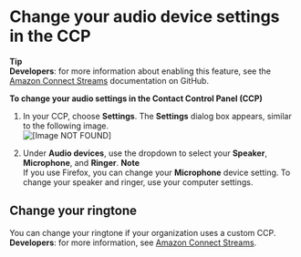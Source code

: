# Change your audio device settings in the CCP<a name="audio-device-settings"></a>

**Tip**  
**Developers**: for more information about enabling this feature, see the [Amazon Connect Streams](https://github.com/amazon-connect/amazon-connect-streams/blob/master/Documentation.md#connectcoreinitccp) documentation on GitHub\.

**To change your audio settings in the Contact Control Panel \(CCP\)**

1. In your CCP, choose **Settings**\. The **Settings** dialog box appears, similar to the following image\.   
![\[Image NOT FOUND\]](http://docs.aws.amazon.com/connect/latest/adminguide/images/ccp-audio-settings.png)

1. Under **Audio devices**, use the dropdown to select your **Speaker**, **Microphone**, and **Ringer**\.
**Note**  
If you use Firefox, you can change your **Microphone** device setting\. To change your speaker and ringer, use your computer settings\.

## Change your ringtone<a name="change-ringtone"></a>

You can change your ringtone if your organization uses a custom CCP\. **Developers**: for more information, see [Amazon Connect Streams](https://github.com/aws/amazon-connect-streams)\.